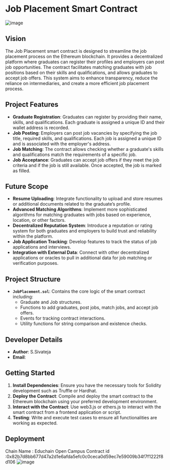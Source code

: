 
# Job Placement Smart Contract
![image](https://github.com/user-attachments/assets/be4560bc-3e35-43c2-ad1d-3f56104dd14b)



## Vision

The Job Placement smart contract is designed to streamline the job placement process on the Ethereum blockchain. It provides a decentralized platform where graduates can register their profiles and employers can post job opportunities. The contract facilitates matching graduates with job positions based on their skills and qualifications, and allows graduates to accept job offers. This system aims to enhance transparency, reduce the reliance on intermediaries, and create a more efficient job placement process.

## Project Features

- **Graduate Registration**: Graduates can register by providing their name, skills, and qualifications. Each graduate is assigned a unique ID and their wallet address is recorded.
- **Job Posting**: Employers can post job vacancies by specifying the job title, required skills, and qualifications. Each job is assigned a unique ID and is associated with the employer's address.
- **Job Matching**: The contract allows checking whether a graduate's skills and qualifications match the requirements of a specific job.
- **Job Acceptance**: Graduates can accept job offers if they meet the job criteria and if the job is still available. Once accepted, the job is marked as filled.

## Future Scope

- **Resume Uploading**: Integrate functionality to upload and store resumes or additional documents related to the graduate’s profile.
- **Advanced Matching Algorithms**: Implement more sophisticated algorithms for matching graduates with jobs based on experience, location, or other factors.
- **Decentralized Reputation System**: Introduce a reputation or rating system for both graduates and employers to build trust and reliability within the platform.
- **Job Application Tracking**: Develop features to track the status of job applications and interviews.
- **Integration with External Data**: Connect with other decentralized applications or oracles to pull in additional data for job matching or verification purposes.

## Project Structure

- **`JobPlacement.sol`**: Contains the core logic of the smart contract including:
  - Graduate and Job structures.
  - Functions to add graduates, post jobs, match jobs, and accept job offers.
  - Events for tracking contract interactions.
  - Utility functions for string comparison and existence checks.

## Developer Details

- **Author**: S.Sivateja
- **Email**: 

## Getting Started

1. **Install Dependencies**: Ensure you have the necessary tools for Solidity development such as Truffle or Hardhat.
2. **Deploy the Contract**: Compile and deploy the smart contract to the Ethereum blockchain using your preferred development environment.
3. **Interact with the Contract**: Use web3.js or ethers.js to interact with the smart contract from a frontend application or script.
4. **Testing**: Write and execute test cases to ensure all functionalities are working as expected.


## Deployment 
Chain Name : Educhain Open Campus
Contract id :0x82b7d8bb677d47a2d1e6afda5efc0c0ceca0d59ec7e59009b34f7f1222f8d106
![image](https://github.com/user-attachments/assets/2ddd1f11-d260-4c4d-8a6c-a8fc55245446)




